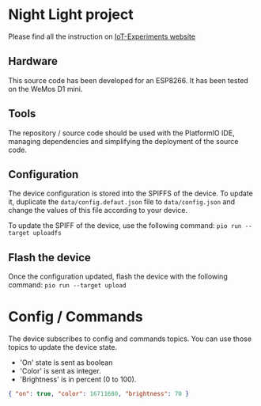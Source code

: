 # Night Light project
Please find all the instruction on [IoT-Experiments website](https://www.iot-experiments.com)

## Hardware
This source code has been developed for an ESP8266.
It has been tested on the WeMos D1 mini.

## Tools
The repository / source code should be used with the PlatformIO IDE, managing dependencies and simplifying the deployment of the source code.

## Configuration
The device configuration is stored into the SPIFFS of the device.
To update it, duplicate the `data/config.defaut.json` file to `data/config.json` and change the values of this file according to your device.

To update the SPIFF of the device, use the following command:
`pio run --target uploadfs`

## Flash the device
Once the configuration updated, flash the device with the following command:
`pio run --target upload`

# Config / Commands
The device subscribes to config and commands topics. You can use those topics to update the device state.

* 'On' state is sent as boolean
* 'Color' is sent as integer.
* 'Brightness' is in percent (0 to 100).

```json
{ "on": true, "color": 16711680, "brightness": 70 }
```
